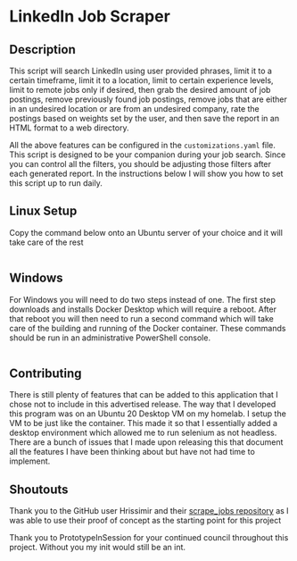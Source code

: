 # LinkedIn Job Scraper

## Description 

This script will search LinkedIn using user provided phrases, limit it to a certain timeframe, limit it to a location, limit to certain experience levels, limit to remote jobs only if desired, then grab the desired amount of job postings, remove previously found job postings, remove jobs that are either in an undesired location or are from an undesired company, rate the postings based on weights set by the user, and then save the report in an HTML format to a web directory.

All the above features can be configured in the `customizations.yaml` file. This script is designed to be your companion during your job search. Since you can control all the filters, you should be adjusting those filters after each generated report. In the instructions below I will show you how to set this script up to run daily.

## Linux Setup

Copy the command below onto an Ubuntu server of your choice and it will take care of the rest
```bash

```

## Windows

For Windows you will need to do two steps instead of one. The first step downloads and installs Docker Desktop which will require a reboot. After that reboot you will then need to run a second command which will take care of the building and running of the Docker container. These commands should be run in an administrative PowerShell console.
```powershell

```

## Contributing

There is still plenty of features that can be added to this application that I chose not to include in this advertised release. The way that I developed this program was on an Ubuntu 20 Desktop VM on my homelab. I setup the VM to be just like the container. This made it so that I essentially added a desktop environment which allowed me to run selenium as not headless. There are a bunch of issues that I made upon releasing this that document all the features I have been thinking about but have not had time to implement.

## Shoutouts

Thank you to the GitHub user Hrissimir and their [scrape_jobs repository](https://github.com/Hrissimir/scrape_jobs) as I was able to use their proof of concept as the starting point for this project 

Thank you to PrototypeInSession for your continued council throughout this project. Without you my init would still be an int. 